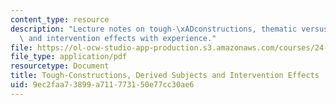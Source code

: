 ```yaml
---
content_type: resource
description: "Lecture notes on tough-\xADconstructions, thematic versus derived subjects,\
  \ and intervention effects with experience."
file: https://ol-ocw-studio-app-production.s3.amazonaws.com/courses/24-910-topics-in-linguistic-theory-propositional-attitudes-spring-2009/9ec2faa73899a711773150e77cc30ae6_MIT24_910s09_lec07_hartman.pdf
file_type: application/pdf
resourcetype: Document
title: Tough-Constructions, Derived Subjects and Intervention Effects
uid: 9ec2faa7-3899-a711-7731-50e77cc30ae6
---
```

